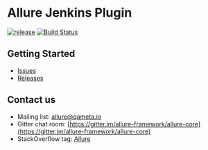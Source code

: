 # Allure Jenkins Plugin

[![release](http://github-release-version.herokuapp.com/github/jenkinsci/allure-plugin/release.svg?style=flat)](https://github.com/jenkinsci/allure-plugin/releases/latest) 
[![Build Status](https://ci.qameta.io/buildStatus/icon?job=allure-plugin/master)](https://ci.qameta.io/job/allure-plugin/job/master/)

## Getting Started

* [Issues](https://github.com/jenkinsci/allure-plugin/issues?labels=&milestone=&page=1&state=open)
* [Releases](https://github.com/jenkinsci/allure-plugin/releases)

## Contact us
* Mailing list: [allure@qameta.io](mailto:allure@qameta.io)
* Gitter chat room: [https://gitter.im/allure-framework/allure-core](https://gitter.im/allure-framework/allure-core)
* StackOverflow tag: [Allure](http://stackoverflow.com/questions/tagged/allure)
